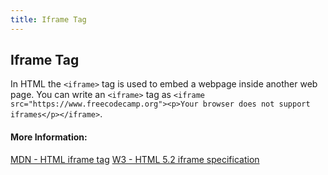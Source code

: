 ```yaml
---
title: Iframe Tag
---
```

## Iframe Tag

In HTML the `<iframe>` tag is used to embed a webpage inside another web page. You can write an `<iframe>` tag as `<iframe src="https://www.freecodecamp.org"><p>Your browser does not support iframes</p></iframe>`.

#### More Information:
[MDN - HTML iframe tag](https://developer.mozilla.org/en-US/docs/Web/HTML/Element/iframe)
[W3 - HTML 5.2 iframe specification](https://www.w3.org/TR/html5/semantics-embedded-content.html#the-iframe-element)
